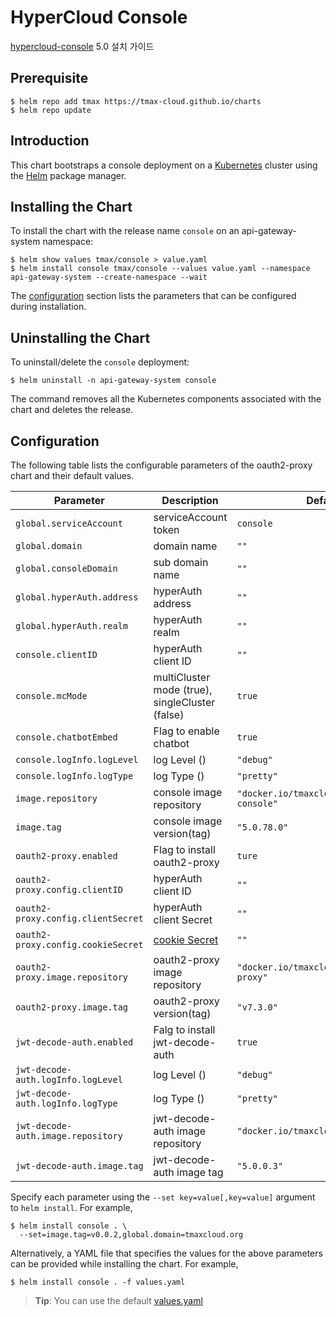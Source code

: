 # HyperCloud Console

[hypercloud-console](https://github.com/tmax-cloud/console) 5.0 설치 가이드  

## Prerequisite

```shell
$ helm repo add tmax https://tmax-cloud.github.io/charts
$ helm repo update
```

## Introduction

This chart bootstraps a console deployment on a [Kubernetes](http://kubernetes.io) cluster using the [Helm](https://helm.sh) package manager.

## Installing the Chart

To install the chart with the release name `console` on an api-gateway-system namespace:

```console
$ helm show values tmax/console > value.yaml
$ helm install console tmax/console --values value.yaml --namespace api-gateway-system --create-namespace --wait
```

The [configuration](#configuration) section lists the parameters that can be configured during installation.

## Uninstalling the Chart

To uninstall/delete the `console` deployment:

```console
$ helm uninstall -n api-gateway-system console
```

The command removes all the Kubernetes components associated with the chart and deletes the release.

## Configuration

The following table lists the configurable parameters of the oauth2-proxy chart and their default values.

| Parameter                          | Description                                                                              | Default                                      |
|------------------------------------|------------------------------------------------------------------------------------------|----------------------------------------------|
| `global.serviceAccount`            | serviceAccount token                                                                     | `console`                                    |
| `global.domain`                    | domain name                                                                              | `""`                                         |
| `global.consoleDomain`             | sub domain name                                                                          | `""`                                         |
| `global.hyperAuth.address`         | hyperAuth address                                                                        | `""`                                         |
| `global.hyperAuth.realm`           | hyperAuth realm                                                                          | `""`                                         |
| `console.clientID`                 | hyperAuth client ID                                                                      | `""`                                         |
| `console.mcMode`                   | multiCluster mode (true), singleCluster (false)                                          | `true`                                       |
| `console.chatbotEmbed`             | Flag to enable chatbot                                                                   | `true`                                       |
| `console.logInfo.logLevel`         | log Level ()                                                                             | `"debug"`                                    |
| `console.logInfo.logType`          | log Type ()                                                                              | `"pretty"`                                   |
| `image.repository`                 | console image repository                                                                 | `"docker.io/tmaxcloudck/hypercloud-console"` |
| `image.tag`                        | console image version(tag)                                                               | `"5.0.78.0"`                                 |
| `oauth2-proxy.enabled`             | Flag to install oauth2-proxy                                                             | `ture`                                       |
| `oauth2-proxy.config.clientID`     | hyperAuth client ID                                                                      | `""`                                         |
| `oauth2-proxy.config.clientSecret` | hyperAuth client Secret                                                                  | `""`                                         |
| `oauth2-proxy.config.cookieSecret` | [cookie Secret](https://oauth2-proxy.github.io/oauth2-proxy/docs/configuration/overview) | `""`                                         | 
| `oauth2-proxy.image.repository`    | oauth2-proxy image repository                                                            | `"docker.io/tmaxcloudck/oauth2-proxy"`       |
| `oauth2-proxy.image.tag`           | oauth2-proxy version(tag)                                                                | `"v7.3.0"`                                   |
| `jwt-decode-auth.enabled`          | Falg to install jwt-decode-auth                                                          | `true`                                       |
| `jwt-decode-auth.logInfo.logLevel` | log Level ()                                                                             | `"debug"`                                    |
| `jwt-decode-auth.logInfo.logType`  | log Type ()                                                                              | `"pretty"`                                   |
| `jwt-decode-auth.image.repository` | jwt-decode-auth image repository                                                         | `"docker.io/tmaxcloudck/jwt-decode"`         |
| `jwt-decode-auth.image.tag`        | jwt-decode-auth image tag                                                                | `"5.0.0.3"`                                  |

Specify each parameter using the `--set key=value[,key=value]` argument to `helm install`. For example,

```console
$ helm install console . \
  --set=image.tag=v0.0.2,global.domain=tmaxcloud.org
```

Alternatively, a YAML file that specifies the values for the above parameters can be provided while installing the chart. For example,

```console
$ helm install console . -f values.yaml
```

> **Tip**: You can use the default [values.yaml](values.yaml)
